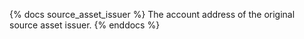 {% docs source_asset_issuer %}
The account address of the original source asset issuer.
{% enddocs %}
